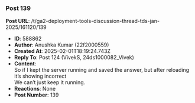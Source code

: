 ### Post 139
**Post URL**: /t/ga2-deployment-tools-discussion-thread-tds-jan-2025/161120/139
- **ID**: 588862
- **Author**: Anushka Kumar (22f2000559)
- **Created At**: 2025-02-01T18:19:24.743Z
- **Reply To**: Post 124 (VivekS, 24ds1000082_Vivek)
- **Content**:  
  So if I kept the server running and saved the answer, but after reloading it’s showing incorrect<br>
We can’t just keep it running.
- **Reactions**: None
- **Post Number**: 139

